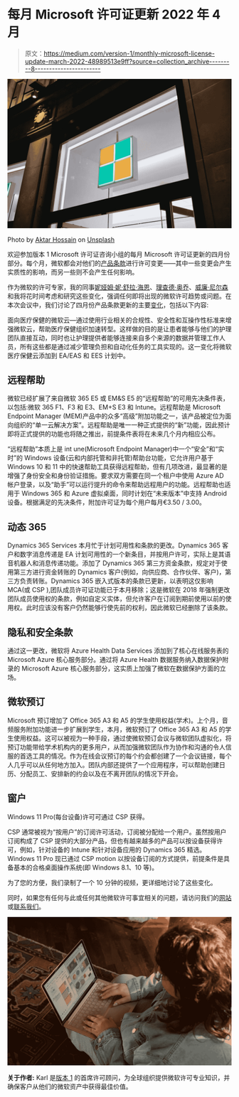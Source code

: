 # 每月 Microsoft 许可证更新 2022 年 4 月

> 原文：<https://medium.com/version-1/monthly-microsoft-license-update-march-2022-48989513e9ff?source=collection_archive---------8----------------------->

![](img/25c5f862dadab21419d109f62a568642.png)

Photo by [Aktar Hossain](https://unsplash.com/@aktarhossain) on [Unsplash](https://unsplash.com/)

欢迎参加版本 1 Microsoft 许可证咨询小组的每月 Microsoft 许可证更新的四月份部分。每个月，微软都会对他们的[产品条款](https://www.microsoft.com/licensing/terms/welcome/welcomepage)进行许可变更——其中一些变更会产生实质性的影响，而另一些则不会产生任何影响。

作为微软的许可专家，我的同事[妮娅姆·妮·舒拉·海恩](https://www.linkedin.com/in/niamh-n%C3%AD-sh%C3%BAilleabh%C3%A1in-64123533/)、[理查德·奥乔](/@richard.ojo)、[威廉·尼尔森](https://williamjdnelson.medium.com/)和我将花时间考虑和研究这些变化，强调任何即将出现的微软许可趋势或问题。在本次会议中，我们讨论了四月份产品条款更新的主要[变化](https://www.microsoft.com/licensing/terms/product/changes/all)，包括以下内容:

面向医疗保健的微软云—通过使用行业相关的合规性、安全性和互操作性标准来增强微软云，帮助医疗保健组织加速转型。这样做的目的是让患者能够与他们的护理团队直接互动，同时也让护理提供者能够连接来自多个来源的数据并管理工作人员，所有这些都是通过减少管理负担和自动化任务的工具实现的。这一变化将微软医疗保健云添加到 EA/EAS 和 EES 计划中。

## **远程帮助**

微软已经扩展了来自微软 365 E5 或 EM&S E5 的“远程帮助”的可用先决条件表，以包括:微软 365 F1、F3 和 E3、EM+S E3 和 Intune。远程帮助是 Microsoft Endpoint Manager (MEM)产品中的众多“高级”附加功能之一，该产品被定位为面向组织的“单一云解决方案”。远程帮助是唯一一种正式提供的“新”功能，因此预计即将正式提供的功能也将随之推出，前提条件表将在未来几个月内相应公布。

“远程帮助”本质上是 int une(Microsoft Endpoint Manager)中一个“安全”和“实时”的 Windows 设备(云和内部托管和非托管)帮助台功能，它允许用户基于 Windows 10 和 11 中的快速帮助工具获得远程帮助，但有几项改进，最显著的是增强了身份安全和身份验证措施。要求双方需要在同一个租户中使用 Azure AD 帐户登录，以及“助手”可以运行提升的命令来帮助远程用户的功能。远程帮助也适用于 Windows 365 和 Azure 虚拟桌面，同时计划在“未来版本”中支持 Android 设备。根据满足的先决条件，附加许可证为每个用户每月€3.50 / 3.00。

## **动态 365**

Dynamics 365 Services 本月忙于计划可用性和条款的更改。Dynamics 365 客户和数字消息传递是 EA 计划可用性的一个新条目，并按用户许可，实际上是其语音机器人和消息传递功能。添加了 Dynamics 365 第三方资金条款，规定对于使用第三方进行资金转账的 Dynamics 客户(例如，向供应商、合作伙伴、客户)，第三方负责转账。Dynamics 365 嵌入式版本的条款已更新，以表明这仅影响 MCA(或 CSP ),团队成员许可证功能已于本月移除；这是微软在 2018 年强制更改团队成员使用权的条款，例如自定义实体，但允许客户在订阅到期前使用以前的使用权。此时应该没有客户仍然能够行使先前的权利，因此微软已经删除了该条款。

## **隐私和安全条款**

通过这一更改，微软将 Azure Health Data Services 添加到了核心在线服务表的 Microsoft Azure 核心服务部分。通过将 Azure Health 数据服务纳入数据保护附录的 Microsoft Azure 核心服务部分，这实质上加强了微软在数据保护方面的立场。

## **微软预订**

Microsoft 预订增加了 Office 365 A3 和 A5 的学生使用权益(学术)。上个月，音频服务附加功能进一步扩展到学生，本月，微软预订了 Office 365 A3 和 A5 的学生使用权益。这可以被视为一种手段，通过使微软预订会议与微软团队虚拟化，将预订功能带给学术机构内的更多用户，从而加强微软团队作为协作和沟通的令人信服的首选工具的情况。作为在线会议预订的每个约会都创建了一个会议链接，每个人几乎可以从任何地方加入。团队内部还提供了一个应用程序，可以帮助创建日历、分配员工、安排新的约会以及在不离开团队的情况下开会。

## **窗户**

Windows 11 Pro(每台设备)许可可通过 CSP 获得。

CSP 通常被视为“按用户”的订阅许可活动，订阅被分配给一个用户。虽然按用户订阅构成了 CSP 提供的大部分产品，但也有越来越多的产品可以按设备获得许可，例如，针对设备的 Intune 和针对设备应用的 Dynamics 365 精选。Windows 11 Pro 现已通过 CSP motion 以按设备订阅的方式提供，前提条件是具备基本的合格桌面操作系统(即 Windows 8.1、10 等)。

为了您的方便，我们录制了一个 10 分钟的视频，更详细地讨论了这些变化。

同时，如果您有任何与此或任何其他微软许可事宜相关的问题，请访问我们的[网站](https://www.version1.com/it-service/software-asset-management/)或[联系我们](https://www.version1.com/contact/)。

![](img/b63462ecad50f35b5801e33b669f0b5d.png)

**关于作者:** Karl 是[版本 1](https://www.version1.com/it-service/software-asset-management/) 的首席许可顾问，为全球组织提供微软许可专业知识，并确保客户从他们的微软资产中获得最佳价值。